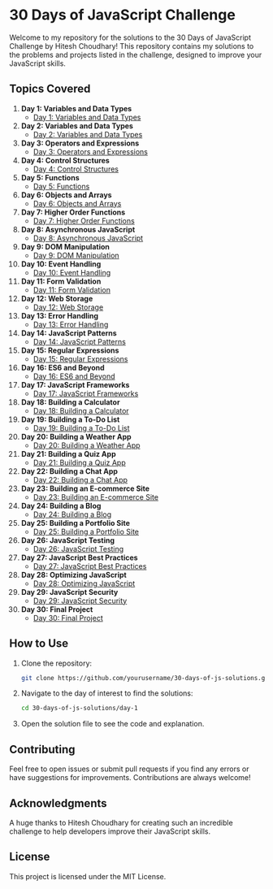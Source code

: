 # 30 Days of JavaScript Challenge

Welcome to my repository for the solutions to the 30 Days of JavaScript Challenge by Hitesh Choudhary! This repository contains my solutions to the problems and projects listed in the challenge, designed to improve your JavaScript skills.



## Topics Covered

1. **Day 1: Variables and Data Types**
   - [Day 1: Variables and Data Types](https://github.com/Badass-Coderr/Java_Script/tree/main/01_Variables)
2. **Day 2: Variables and Data Types**
   - [Day 2: Variables and Data Types](link-to-day-2-solutions)
3. **Day 3: Operators and Expressions**
   - [Day 3: Operators and Expressions](link-to-day-3-solutions)
4. **Day 4: Control Structures**
   - [Day 4: Control Structures](link-to-day-4-solutions)
5. **Day 5: Functions**
   - [Day 5: Functions](link-to-day-5-solutions)
6. **Day 6: Objects and Arrays**
   - [Day 6: Objects and Arrays](link-to-day-6-solutions)
7. **Day 7: Higher Order Functions**
   - [Day 7: Higher Order Functions](link-to-day-7-solutions)
8. **Day 8: Asynchronous JavaScript**
   - [Day 8: Asynchronous JavaScript](link-to-day-8-solutions)
9. **Day 9: DOM Manipulation**
   - [Day 9: DOM Manipulation](link-to-day-9-solutions)
10. **Day 10: Event Handling**
    - [Day 10: Event Handling](link-to-day-10-solutions)
11. **Day 11: Form Validation**
    - [Day 11: Form Validation](link-to-day-11-solutions)
12. **Day 12: Web Storage**
    - [Day 12: Web Storage](link-to-day-12-solutions)
13. **Day 13: Error Handling**
    - [Day 13: Error Handling](link-to-day-13-solutions)
14. **Day 14: JavaScript Patterns**
    - [Day 14: JavaScript Patterns](link-to-day-14-solutions)
15. **Day 15: Regular Expressions**
    - [Day 15: Regular Expressions](link-to-day-15-solutions)
16. **Day 16: ES6 and Beyond**
    - [Day 16: ES6 and Beyond](link-to-day-16-solutions)
17. **Day 17: JavaScript Frameworks**
    - [Day 17: JavaScript Frameworks](link-to-day-17-solutions)
18. **Day 18: Building a Calculator**
    - [Day 18: Building a Calculator](link-to-day-18-solutions)
19. **Day 19: Building a To-Do List**
    - [Day 19: Building a To-Do List](link-to-day-19-solutions)
20. **Day 20: Building a Weather App**
    - [Day 20: Building a Weather App](link-to-day-20-solutions)
21. **Day 21: Building a Quiz App**
    - [Day 21: Building a Quiz App](link-to-day-21-solutions)
22. **Day 22: Building a Chat App**
    - [Day 22: Building a Chat App](link-to-day-22-solutions)
23. **Day 23: Building an E-commerce Site**
    - [Day 23: Building an E-commerce Site](link-to-day-23-solutions)
24. **Day 24: Building a Blog**
    - [Day 24: Building a Blog](link-to-day-24-solutions)
25. **Day 25: Building a Portfolio Site**
    - [Day 25: Building a Portfolio Site](link-to-day-25-solutions)
26. **Day 26: JavaScript Testing**
    - [Day 26: JavaScript Testing](link-to-day-26-solutions)
27. **Day 27: JavaScript Best Practices**
    - [Day 27: JavaScript Best Practices](link-to-day-27-solutions)
28. **Day 28: Optimizing JavaScript**
    - [Day 28: Optimizing JavaScript](link-to-day-28-solutions)
29. **Day 29: JavaScript Security**
    - [Day 29: JavaScript Security](link-to-day-29-solutions)
30. **Day 30: Final Project**
    - [Day 30: Final Project](link-to-day-30-solutions)

## How to Use

1. Clone the repository:
    ```bash
    git clone https://github.com/yourusername/30-days-of-js-solutions.git
    ```

2. Navigate to the day of interest to find the solutions:
    ```bash
    cd 30-days-of-js-solutions/day-1
    ```

3. Open the solution file to see the code and explanation.

## Contributing

Feel free to open issues or submit pull requests if you find any errors or have suggestions for improvements. Contributions are always welcome!

## Acknowledgments

A huge thanks to Hitesh Choudhary for creating such an incredible challenge to help developers improve their JavaScript skills.

## License

This project is licensed under the MIT License.
